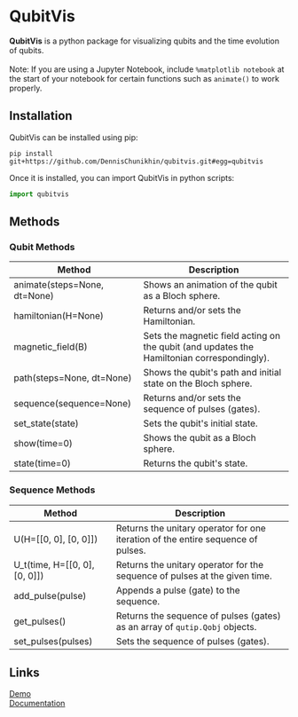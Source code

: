 # QubitVis
**QubitVis** is a python package for visualizing qubits and the time evolution of qubits.  
<br/>
Note: If you are using a Jupyter Notebook, include `%matplotlib notebook` at the start of your notebook for certain functions such as `animate()` to work properly.
## Installation
QubitVis can be installed using pip:
```
pip install git+https://github.com/DennisChunikhin/qubitvis.git#egg=qubitvis
```
Once it is installed, you can import QubitVis in python scripts:
```python
import qubitvis
```
## Methods
### Qubit Methods
| Method | Description |
| ------------ | ------------ |
| animate(steps=None, dt=None) | Shows an animation of the qubit as a Bloch sphere. |
| hamiltonian(H=None) | Returns and/or sets the Hamiltonian. |
| magnetic_field(B) | Sets the magnetic field acting on the qubit (and updates the Hamiltonian correspondingly). |
| path(steps=None, dt=None) | Shows the qubit's path and initial state on the Bloch sphere. |
| sequence(sequence=None) | Returns and/or sets the sequence of pulses (gates). |
| set_state(state) | Sets the qubit's initial state. |
| show(time=0) | Shows the qubit as a Bloch sphere. |
| state(time=0) | Returns the qubit's state. |
### Sequence Methods
| Method | Description |
| ------------ | ------------ |
| U(H=[[0, 0], [0, 0]]) | Returns the unitary operator for one iteration of the entire sequence of pulses. |
| U_t(time, H=[[0, 0], [0, 0]]) | Returns the unitary operator for the sequence of pulses at the given time. |
| add_pulse(pulse) | Appends a pulse (gate) to the sequence. |
| get_pulses() | Returns the sequence of pulses (gates) as an array of `qutip.Qobj` objects. |
| set_pulses(pulses) | Sets the sequence of pulses (gates). |
## Links
[Demo](https://github.com/DennisChunikhin/qubitvis/blob/master/Demo.ipynb)  
[Documentation](https://dennischunikhin.github.io/qubitvis/build/html/index.html)